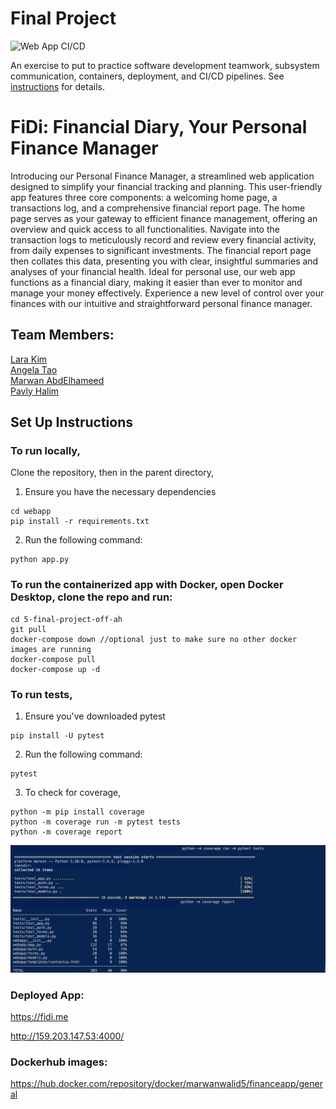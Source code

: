 # Final Project
![Web App CI/CD](https://github.com/software-students-fall2023/5-final-project-off-ah/actions/workflows/python-app.yml/badge.svg)

An exercise to put to practice software development teamwork, subsystem communication, containers, deployment, and CI/CD pipelines. See [instructions](./instructions.md) for details.

# FiDi: Financial Diary, Your Personal Finance Manager 
Introducing our Personal Finance Manager, a streamlined web application designed to simplify your financial tracking and planning. This user-friendly app features three core components: a welcoming home page, a transactions log, and a comprehensive financial report page. The home page serves as your gateway to efficient finance management, offering an overview and quick access to all functionalities. Navigate into the transaction logs to meticulously record and review every financial activity, from daily expenses to significant investments. The financial report page then collates this data, presenting you with clear, insightful summaries and analyses of your financial health. Ideal for personal use, our web app functions as a financial diary, making it easier than ever to monitor and manage your money effectively. Experience a new level of control over your finances with our intuitive and straightforward personal finance manager. 

## Team Members: 
[Lara Kim](https://github.com/larahynkim) <br> 
[Angela Tao](https://github.com/XinranTaoAngela) <br> 
[Marwan AbdElhameed](https://github.com/MarwanWalid2) <br> 
[Pavly Halim](https://github.com/pavlyhalim) <br> 

## Set Up Instructions 

### To run locally, 
Clone the repository, then in the parent directory, 

1. Ensure you have the necessary dependencies
```
cd webapp
pip install -r requirements.txt
```

2. Run the following command: 
```
python app.py
```

### To run the containerized app with Docker, open Docker Desktop, clone the repo and run: 
```
cd 5-final-project-off-ah
git pull
docker-compose down //optional just to make sure no other docker images are running
docker-compose pull 
docker-compose up -d
```

### To run tests, 
1. Ensure you've downloaded pytest
```
pip install -U pytest
```

2. Run the following command:
```
pytest 
```
3. To check for coverage, 
```
python -m pip install coverage
python -m coverage run -m pytest tests
python -m coverage report
```
![alt text](https://github.com/software-students-fall2023/5-final-project-off-ah/blob/eca4a754cf31badbe8e5eb3146e41a1ac61158c0/test.png)

### Deployed App: 
https://fidi.me

http://159.203.147.53:4000/

### Dockerhub images:
https://hub.docker.com/repository/docker/marwanwalid5/financeapp/general
 
